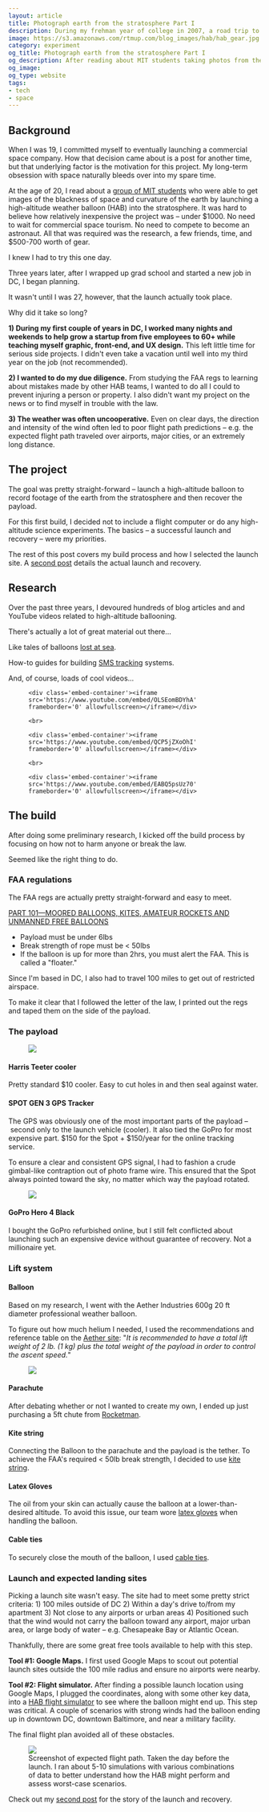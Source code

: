 ```yaml
---
layout: article
title: Photograph earth from the stratosphere Part I
description: During my frehman year of college in 2007, a road trip to a small coal mining town nestled in the hills of West Virginia sparked within me a strong desire to explore outer space. Two years later – in 2009 – I read about MIT students who managed to capture photos of the earth from the stratosphere using an inexpensive high-altitude balloon and digital camera. Although I knew the balloon had not technically traveled to space, I immediately decided to attempt this project, myself.
image: https://s3.amazonaws.com/rtmup.com/blog_images/hab/hab_gear.jpg
category: experiment
og_title: Photograph earth from the stratosphere Part I
og_description: After reading about MIT students taking photos from the stratosphere using a high-altitude balloon, I decided to do the same.
og_image:
og_type: website
tags: 
- tech
- space
---
```


<h2>Background</h2>

<p>When I was 19, I committed myself to eventually launching a commercial space company. How that decision came about is a post for another time, but that underlying factor is the motivation for this project. My long-term obsession with space naturally bleeds over into my spare time.</p>

<p>At the age of 20, I read about a <a href="http://www.wired.com/2009/09/the-150-space-camera-mit-students-beat-nasa-on-beer-money-budget/">group of MIT students</a> who were able to get images of the blackness of space and curvature of the earth by launching a high-altitude weather balloon (HAB) into the stratosphere. It was hard to believe how relatively inexpensive the project was – under $1000. No need to wait for commercial space tourism. No need to compete to become an astronaut. All that was required was the research, a few friends, time, and $500-700 worth of gear.</p>

<p>I knew I had to try this one day.</p>

<p>Three years later, after I wrapped up grad school and started a new job in DC, I began planning.</p>

<p>It wasn't until I was 27, however, that the launch actually took place.</p>

<p>Why did it take so long?</p>
<p><strong>1) During my first couple of years in DC, I worked many nights and weekends to help grow a startup from five employees to 60+ while teaching myself graphic, front-end, and UX design.</strong> This left little time for serious side projects. I didn't even take a vacation until well into my third year on the job (not recommended).</p>
<p><strong>2) I wanted to do my due diligence.</strong> From studying the FAA regs to learning about mistakes made by other HAB teams, I wanted to do all I could to prevent injuring a person or property. I also didn't want my project on the news or to find myself in trouble with the law.</p>
<p><strong>3) The weather was often uncooperative.</strong> Even on clear days, the direction and intensity of the wind often led to poor flight path predictions – e.g. the expected flight path traveled over airports, major cities, or an extremely long distance.</p>

<h2>The project</h2>

<p>The goal was pretty straight-forward – launch a high-altitude balloon to record footage of the earth from the stratosphere and then recover the payload.</p>

<p>


<p>For this first build, I decided not to include a flight computer or do any high-altitude science experiments. The basics – a successful launch and recovery – were my priorities.</p>

<p>The rest of this post covers my build process and how I selected the launch site. A <a href="{{ site.baseurl }}{% link _posts/experiments/2016-06-24-hab-part-2.md %}">second post</a> details the actual launch and recovery.</p>  

<h2>Research</h2>

<p>Over the past three years, I devoured hundreds of blog articles and and YouTube videos related to high-altitude ballooning.</p>

<p>There's actually a lot of great material out there...</p>

<p>Like tales of balloons <a href="https://www.raspberrypi.org/blog/skycademy-balloons-everywhere/">lost at sea</a>.</p>
<p>How-to guides for building <a href="http://www.daveakerman.com/?page_id=338">SMS tracking</a> systems.</p>
<p>And, of course, loads of cool videos...</p>

<figure class="medium-frame">
	<style>.embed-container { position: relative; padding-bottom: 56.25%; height: 0; overflow: hidden; max-width: 100%; } .embed-container iframe, .embed-container object, .embed-container embed { position: absolute; top: 0; left: 0; width: 100%; height: 100%; }</style>

	<div class='embed-container'><iframe src='https://www.youtube.com/embed/OLSEomBDYhA' frameborder='0' allowfullscreen></iframe></div>

	<br>

	<div class='embed-container'><iframe src='https://www.youtube.com/embed/QCP5jZXoOhI' frameborder='0' allowfullscreen></iframe></div>

	<br>

	<div class='embed-container'><iframe src='https://www.youtube.com/embed/EABQ5psUz70' frameborder='0' allowfullscreen></iframe></div>
</figure>

<h2>The build</h2>

<p>After doing some preliminary research, I kicked off the build process by focusing on how not to harm anyone or break the law.</p>

<p>Seemed like the right thing to do.</p>

<h3>FAA regulations</h3>

<p>The FAA regs are actually pretty straight-forward and easy to meet.</p>

<p><a href="http://www.ecfr.gov/cgi-bin/text-idx?rgn=div5&node=14:2.0.1.3.15#se14.2.101_11">PART 101—MOORED BALLOONS, KITES, AMATEUR ROCKETS AND UNMANNED FREE BALLOONS</a></p>

<ul>
	<li>Payload must be under 6lbs</li>
	<li>Break strength of rope must be < 50lbs</li>
	<li>If the balloon is up for more than 2hrs, you must alert the FAA. This is called a "floater."</li>
</ul>

<p>Since I'm based in DC, I also had to travel 100 miles to get out of restricted airspace.</p>

<p>To make it clear that I followed the letter of the law, I printed out the regs and taped them on the side of the payload.</p>

<h3>The payload</h3>

<figure>
	<img src="https://s3.amazonaws.com/rtmup.com/blog_images/hab/hab_gear.jpg">
</figure>

<h4>Harris Teeter cooler</h4>
<p>Pretty standard $10 cooler. Easy to cut holes in and then seal against water.</p>

<h4>SPOT GEN 3 GPS Tracker</h4>
<p>The GPS was obviously one of the most important parts of the payload – second only to the launch vehicle (cooler). It also tied the GoPro for most expensive part. $150 for the Spot + $150/year for the online tracking service.</p>

<p>To ensure a clear and consistent GPS signal, I had to fashion a crude gimbal-like contraption out of photo frame wire. This ensured that the Spot always pointed toward the sky, no matter which way the payload rotated.</p>

<figure>
	<img src="https://s3.amazonaws.com/rtmup.com/blog_images/hab/spot_tracker.jpg">
</figure>

<h4>GoPro Hero 4 Black</h4>
<p>I bought the GoPro refurbished online, but I still felt conflicted about launching such an expensive device without guarantee of recovery. Not a millionaire yet.</p>

<h3>Lift system</h3>
<h4>Balloon</h4>
<p>Based on my research, I went with the Aether Industries 600g 20 ft diameter professional weather balloon.</p>

<p>To figure out how much helium I needed, I used the recommendations and reference table on the <a href="http://www.aetherandbeyond.com/main/education/balloon-inflation.html">Aether site</a>: "<em>It is recommended to have a total lift weight of 2 lb. (1 kg) plus the total weight of the payload in order to control the ascent speed.</em>"</p>

<figure class="graphic">
	<img src="https://s3.amazonaws.com/rtmup.com/blog_images/hab/Screen+Shot+2016-05-30+at+17.51.49.png">
</figure>

<h4>Parachute</h4>
<p>After debating whether or not I wanted to create my own, I ended up just purchasing a 5ft chute from <a href="http://www.the-rocketman.com/chutes.html">Rocketman</a>.</p>

<h4>Kite string</h4>
<p>Connecting the Balloon to the parachute and the payload is the tether. To achieve the FAA's required < 50lb break strength, I decided to use <a href="http://www.amazon.com/feet-Winding-Nylon-String-Spool/dp/B003DHTT8Q">kite string</a>.</p>

<h4>Latex Gloves</h4>
<p>The oil from your skin can actually cause the balloon at a lower-than-desired altitude. To avoid this issue, our team wore <a href="http://www.amazon.com/Dynarex-Safe-Touch-Powder-Free-Gloves-Medium/dp/B0007LDJ7S">latex gloves</a> when handling the balloon.</p>

<h4>Cable ties</h4>
<p>To securely close the mouth of the balloon, I used <a href="http://www.amazon.com/TEKTON-6235-Assorted-Cable-200-Piece/dp/B000NQ16NG">cable ties</a>.</p>

<h3>Launch and expected landing sites</h3>

<p>Picking a launch site wasn't easy. The site had to meet some pretty strict criteria: 1) 100 miles outside of DC 2) Within a day's drive to/from my apartment 3) Not close to any airports or urban areas 4) Positioned such that the wind would not carry the balloon toward any airport, major urban area, or large body of water – e.g. Chesapeake Bay or Atlantic Ocean.</p>

<p>Thankfully, there are some great free tools available to help with this step.</p>

<p><strong>Tool #1: Google Maps.</strong> I first used Google Maps to scout out potential launch sites outside the 100 mile radius and ensure no airports were nearby.</p>
<p><strong>Tool #2: Flight simulator.</strong> After finding a possible launch location using Google Maps, I plugged the coordinates, along with some other key data, into a <a href="http://predict.habhub.org/">HAB flight simulator</a> to see where the balloon might end up. This step was critical. A couple of scenarios with strong winds had the balloon ending up in downtown DC, downtown Baltimore, and near a military facility.</p>

<p>The final flight plan avoided all of these obstacles.</p>

<figure class="graphic">
	<img src="https://s3.amazonaws.com/rtmup.com/blog_images/hab/hab_flight_plan.png">
	<figcaption>Screenshot of expected flight path. Taken the day before the launch. I ran about 5-10 simulations with various combinations of data to better understand how the HAB might perform and assess worst-case scenarios.</figcaption>
</figure>

<p>Check out my <a href="{{ site.baseurl }}{% link _posts/experiments/2016-06-24-hab-part-2.md %}">second post</a> for the story of the launch and recovery.</p>
